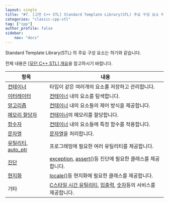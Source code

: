 ```yaml
---
layout: single
title: "#7. [고전 C++ STL] Standard Template Library(STL) 주요 구성 요소 미리보기"
categories: "classic-cpp-stl"
tag: ["cpp"]
author_profile: false
sidebar: 
    nav: "docs"
---
```


Standard Template Library(STL) 의 주요 구성 요소는 하기와 같습니다.

전체 내용은 [[모던 C++ STL] 개요](https://tango1202.github.io/mordern-cpp-stl/mordern-cpp-stl-preview/)을 참고하시기 바랍니다.

|항목|내용|
|--|--|
|[컨테이너](https://tango1202.github.io/classic-cpp-stl/classic-cpp-stl-container/)|타입이 같은 여러개의 요소롤 저장하고 관리합니다.|
|[이터레이터](https://tango1202.github.io/classic-cpp-stl/classic-cpp-stl-iterator/)|[컨테이너](https://tango1202.github.io/classic-cpp-stl/classic-cpp-stl-container/) 내의 요소를 탐색합니다.|
|[알고리즘](https://tango1202.github.io/classic-cpp-stl/classic-cpp-stl-algorithm/)|[컨테이너](https://tango1202.github.io/classic-cpp-stl/classic-cpp-stl-container/) 내의 요소들의 제어 방식을 제공합니다.|
|[메모리 할당자](https://tango1202.github.io/classic-cpp-stl/classic-cpp-stl-allocator/)|[컨테이너](https://tango1202.github.io/classic-cpp-stl/classic-cpp-stl-container/)의 메모리를 할당합니다.|
|[함수자](https://tango1202.github.io/classic-cpp-stl/classic-cpp-stl-functor/)|[컨테이너](https://tango1202.github.io/classic-cpp-stl/classic-cpp-stl-container/) 내의 요소들에 특정 함수를 적용합니다.|
|[문자열](https://tango1202.github.io/classic-cpp-stl/classic-cpp-stl-string/)|[문자열](https://tango1202.github.io/classic-cpp-guide/classic-cpp-guide-string/)을 처리합니다.|
|[유틸리티](https://tango1202.github.io/mordern-cpp-stl/mordern-cpp-stl-utility/), [auto_ptr](https://tango1202.github.io/classic-cpp-stl/classic-cpp-stl-auto_ptr/)|프로그래밍에 필요한 여러 유틸리티를 제공합니다.|
|[진단](https://tango1202.github.io/mordern-cpp-stl/mordern-cpp-stl-diagnostics/)|[exception](https://tango1202.github.io/mordern-cpp-stl/mordern-cpp-stl-diagnostics/#exception), [assert()](https://tango1202.github.io/classic-cpp-exception/classic-cpp-exception-diagonostics/)등 진단에 필요한 클래스를 제공합니다.|
|[현지화](https://tango1202.github.io/mordern-cpp-stl/mordern-cpp-stl-locale/)|[locale()](https://tango1202.github.io/mordern-cpp-stl/mordern-cpp-stl-locale/#c%EC%8A%A4%ED%83%80%EC%9D%BC-locale)등 현지화에 필요한 클래스를 제공합니다.|
|기타|[C스타일 시간 유틸리티](https://tango1202.github.io/mordern-cpp-stl/mordern-cpp-stl-utility/#c%EC%8A%A4%ED%83%80%EC%9D%BC-%EC%8B%9C%EA%B0%84-%EC%9C%A0%ED%8B%B8%EB%A6%AC%ED%8B%B0), [입출력](https://tango1202.github.io/mordern-cpp-stl/mordern-cpp-stl-input-output/), [숫자](https://tango1202.github.io/mordern-cpp-stl/mordern-cpp-stl-numeric/)등의 서비스를 제공합니다.|